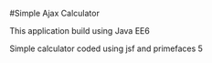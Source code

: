 #Simple Ajax Calculator

This application build using Java EE6

Simple calculator coded using jsf and primefaces 5